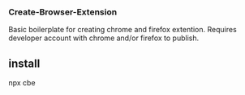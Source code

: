 ### Create-Browser-Extension
Basic boilerplate for creating chrome and firefox extention. Requires developer account with chrome and/or firefox to publish.

## install
npx cbe